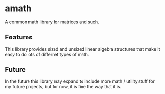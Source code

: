 # amath
A common math library for matrices and such.

## Features
This library provides sized and unsized linear algebra structures that make it easy
to do lots of differnet types of math. 

## Future 
In the future this library may expand to include more math / utility stuff for my
future projects, but for now, it is fine the way that it is.
